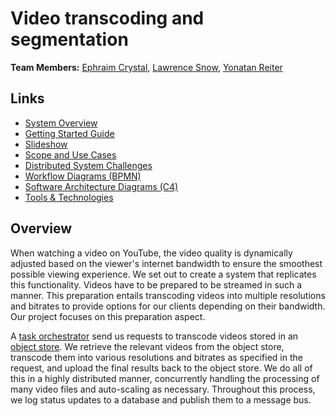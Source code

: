# Video transcoding and segmentation

**Team Members:** [Ephraim Crystal](mailto:ecrysta1@mail.yu.edu), [Lawrence Snow](mailto:lsnow@mail.yu.edu), [Yonatan Reiter](mailto:yreiter@mail.yu.edu)

## Links

- [System Overview](Project%20Description%20and%20Presentation/System%20Overview.pdf)
- [Getting Started Guide](Project%20Description%20and%20Presentation/Getting%20Started%20Guide.pdf)
- [Slideshow](Project%20Description%20and%20Presentation/Video%20Streaming%20Capstone%20Presentation.pptx)
- [Scope and Use Cases](Project%20Description%20and%20Presentation/scope.md)
- [Distributed System Challenges](Project%20Description%20and%20Presentation/challenges.md)
- [Workflow Diagrams (BPMN)](Project%20Description%20and%20Presentation/workflow.md)
- [Software Architecture Diagrams (C4)](Project%20Description%20and%20Presentation/architecture.md)
- [Tools & Technologies](Project%20Description%20and%20Presentation/technologies.md)

## Overview

When watching a video on YouTube, the video quality is dynamically adjusted based on the viewer's internet bandwidth to ensure the smoothest possible viewing experience. We set out to create a system that replicates this functionality. Videos have to be prepared to be streamed in such a manner. This preparation entails transcoding videos into multiple resolutions and bitrates to provide options for our clients depending on their bandwidth. Our project focuses on this preparation aspect.

A [task orchestrator](https://github.com/S24-Capstone-Distributed/V3) send us requests to transcode videos stored in an [object store](https://github.com/S24-Capstone-Distributed/V1). We retrieve the relevant videos from the object store, transcode them into various resolutions and bitrates as specified in the request, and upload the final results back to the object store. We do all of this in a highly distributed manner, concurrently handling the processing of many video files and auto-scaling as necessary. Throughout this process, we log status updates to a database and publish them to a message bus.
